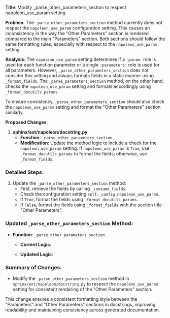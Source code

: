 **Title**: Modify _parse_other_parameters_section to respect napoleon_use_param setting

**Problem**: 
The `_parse_other_parameters_section` method currently does not respect the `napoleon_use_param` configuration setting. This causes an inconsistency in the way the "Other Parameters" section is rendered compared to the main "Parameters" section. Both sections should follow the same formatting rules, especially with respect to the `napoleon_use_param` setting.

**Analysis**:
The `napoleon_use_param` setting determines if a `:param:` role is used for each function parameter or a single `:parameters:` role is used for all parameters. However, `_parse_other_parameters_section` does not consider this setting and always formats fields in a static manner using `_format_fields`. The `_parse_parameters_section` method, on the other hand, checks the `napoleon_use_param` setting and formats accordingly using `_format_docutils_params`. 

To ensure consistency, `_parse_other_parameters_section` should also check the `napoleon_use_param` setting and format the "Other Parameters" section similarly.

**Proposed Changes**:

1. **sphinx/ext/napoleon/docstring.py**
   - **Function**: `_parse_other_parameters_section`
   - **Modification**: Update the method logic to include a check for the `napoleon_use_param` setting. If `napoleon_use_param` is `True`, use `_format_docutils_params` to format the fields; otherwise, use `_format_fields`.

### Detailed Steps:

1. Update the `_parse_other_parameters_section` method:
   - First, retrieve the fields by calling `_consume_fields`.
   - Check the configuration setting `self._config.napoleon_use_param`.
   - If `True`, format the fields using `_format_docutils_params`.
   - If `False`, format the fields using `_format_fields` with the section title "Other Parameters".

### Updated `_parse_other_parameters_section` Method:

- **Function**: `_parse_other_parameters_section`
  - **Current Logic**:
    
  - **Updated Logic**:
    

### Summary of Changes:

- Modify the `_parse_other_parameters_section` method in `sphinx/ext/napoleon/docstring.py` to respect the `napoleon_use_param` setting for consistent rendering of the "Other Parameters" section. 

This change ensures a consistent formatting style between the "Parameters" and "Other Parameters" sections in docstrings, improving readability and maintaining consistency across generated documentation.